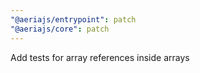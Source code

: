 ```yaml
---
"@aeriajs/entrypoint": patch
"@aeriajs/core": patch
---
```


Add tests for array references inside arrays
